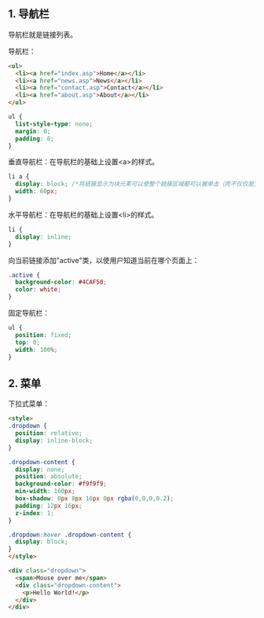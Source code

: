 ## 1. 导航栏

导航栏就是链接列表。

导航栏：

```HTML
<ul>
  <li><a href="index.asp">Home</a></li>
  <li><a href="news.asp">News</a></li>
  <li><a href="contact.asp">Contact</a></li>
  <li><a href="about.asp">About</a></li>
</ul>
```

```CSS
ul {
  list-style-type: none;
  margin: 0;
  padding: 0;
}
```

垂直导航栏：在导航栏的基础上设置\<a>的样式。

```CSS
li a {
  display: block; /*将链接显示为块元素可以使整个链接区域都可以被单击（而不仅仅是文本）*/
  width: 60px;
}
```

水平导航栏：在导航栏的基础上设置\<li>的样式。

```CSS
li {
  display: inline;
}
```

向当前链接添加"active"类，以使用户知道当前在哪个页面上：

```CSS
.active {
  background-color: #4CAF50;
  color: white;
}
```

固定导航栏：

```CSS
ul {
  position: fixed;
  top: 0;
  width: 100%;
}
```

## 2. 菜单

下拉式菜单：

```HTML
<style>
.dropdown {
  position: relative;
  display: inline-block;
}

.dropdown-content {
  display: none;
  position: absolute;
  background-color: #f9f9f9;
  min-width: 160px;
  box-shadow: 0px 8px 16px 0px rgba(0,0,0,0.2);
  padding: 12px 16px;
  z-index: 1;
}

.dropdown:hover .dropdown-content {
  display: block;
}
</style>

<div class="dropdown">
  <span>Mouse over me</span>
  <div class="dropdown-content">
    <p>Hello World!</p>
  </div>
</div>
```